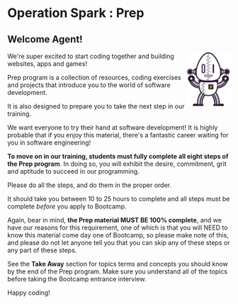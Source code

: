 
Operation Spark : Prep
===
## Welcome Agent!
<img src="halle.png" width="100" style="float: right;">
We're super excited to start coding together and building websites, apps and games! 

Prep program is a collection of resources, coding exercises and projects that introduce you to the world of software development.

It is also designed to prepare you to take the next step in our training.

We want everyone to try their hand at software development! It is highly probable that if you enjoy this material, there's a fantastic career waiting for you in software engineering!

**To move on in our training, students must fully complete all eight steps of the Prep program**.  In doing so, you will exhibit the desire, commitment, grit and aptitude to succeed in our programming.

Please do all the steps, and do them in the proper order.

It should take you between 10 to 25 hours to complete and all steps must be complete _before_ you apply to Bootcamp.

Again, bear in mind, **the Prep material MUST BE 100% complete**, and we have our reasons for this requirement, one of which is that you will NEED to know this material come day one of Bootcamp, so please make note of this, and please do not let anyone tell you that you can skip any of these steps or any part of these steps.  

See the **Take Away** section for topics terms and concepts you should know by the end of the Prep program.  Make sure you understand all of the topics before taking the Bootcamp entrance interview.

Happy coding!
